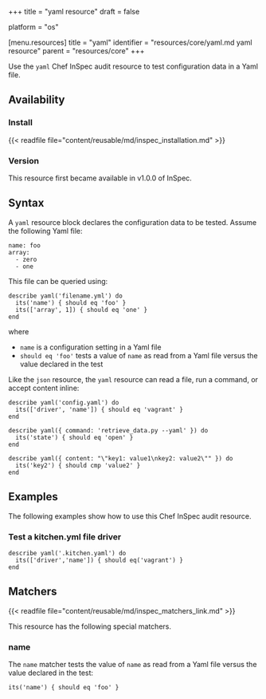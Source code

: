 +++
title = "yaml resource"
draft = false

platform = "os"

[menu.resources]
    title = "yaml"
    identifier = "resources/core/yaml.md yaml resource"
    parent = "resources/core"
+++

Use the `yaml` Chef InSpec audit resource to test configuration data in a Yaml file.

## Availability

### Install

{{< readfile file="content/reusable/md/inspec_installation.md" >}}

### Version

This resource first became available in v1.0.0 of InSpec.

## Syntax

A `yaml` resource block declares the configuration data to be tested. Assume the following Yaml file:

    name: foo
    array:
      - zero
      - one

This file can be queried using:

    describe yaml('filename.yml') do
      its('name') { should eq 'foo' }
      its(['array', 1]) { should eq 'one' }
    end

where

- `name` is a configuration setting in a Yaml file
- `should eq 'foo'` tests a value of `name` as read from a Yaml file versus the value declared in the test

Like the `json` resource, the `yaml` resource can read a file, run a command, or accept content inline:

    describe yaml('config.yaml') do
      its(['driver', 'name']) { should eq 'vagrant' }
    end

    describe yaml({ command: 'retrieve_data.py --yaml' }) do
      its('state') { should eq 'open' }
    end

    describe yaml({ content: "\"key1: value1\nkey2: value2\"" }) do
      its('key2') { should cmp 'value2' }
    end

## Examples

The following examples show how to use this Chef InSpec audit resource.

### Test a kitchen.yml file driver

    describe yaml('.kitchen.yaml') do
      its(['driver','name']) { should eq('vagrant') }
    end

## Matchers

{{< readfile file="content/reusable/md/inspec_matchers_link.md" >}}

This resource has the following special matchers.

### name

The `name` matcher tests the value of `name` as read from a Yaml file versus the value declared in the test:

    its('name') { should eq 'foo' }
